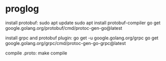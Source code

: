 # proglog

install protobuf:
sudo apt update
sudo apt install protobuf-compiler
go get google.golang.org/protobuf/cmd/protoc-gen-go@latest


install grpc and protobuf plugin:
go get -u google.golang.org/grpc
go get google.golang.org/grpc/cmd/protoc-gen-go-grpc@latest

compile .proto:
make compile
